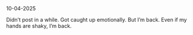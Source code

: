 10-04-2025

Didn’t post in a while. Got caught up emotionally. But I’m back. Even if my hands are shaky, I’m back.